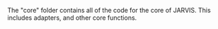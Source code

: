 The "core" folder contains all of the code for the core of JARVIS. This includes adapters, and other core functions.
